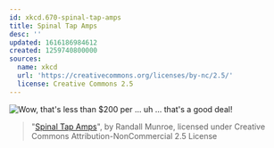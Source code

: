 ```yaml
---
id: xkcd.670-spinal-tap-amps
title: Spinal Tap Amps
desc: ''
updated: 1616186984612
created: 1259740800000
sources:
  name: xkcd
  url: 'https://creativecommons.org/licenses/by-nc/2.5/'
  license: Creative Commons 2.5
---
```

![Wow, that's less than $200 per ... uh ... that's a good deal!](https://imgs.xkcd.com/comics/spinal_tap_amps.png)
> "[Spinal Tap Amps](https://xkcd.com/670/)", by Randall Munroe, licensed under Creative Commons Attribution-NonCommercial 2.5 License
